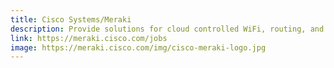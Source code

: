 ```yaml
---
title: Cisco Systems/Meraki
description: Provide solutions for cloud controlled WiFi, routing, and security
link: https://meraki.cisco.com/jobs
image: https://meraki.cisco.com/img/cisco-meraki-logo.jpg
---
```

